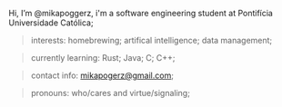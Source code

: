   Hi, I’m @mikapoggerz, i'm a software engineering student at Pontifícia Universidade Católica;
  
  >interests: 
   homebrewing; 
   artifical intelligence; 
   data management; 

  >currently learning:
   Rust;
   Java;
   C;
   C++;

 >contact info:
 mikapogerz@gmail.com;

 >pronouns: 
  who/cares and virtue/signaling;

